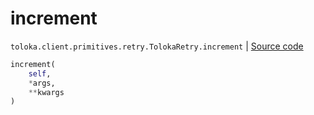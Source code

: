 # increment
`toloka.client.primitives.retry.TolokaRetry.increment` | [Source code](https://github.com/Toloka/toloka-kit/blob/v1.1.1/src/client/primitives/retry.py#L85)

```python
increment(
    self,
    *args,
    **kwargs
)
```

